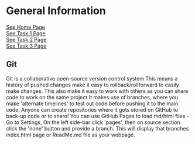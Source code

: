# General Information
[See Home Page](README.md)<br/>
[See Task 1 Page](Task1.md)<br/>
[See Task 2 Page](Task2.md)<br/>
[See Task 3 Page](Task3.md)<br/>

## Git
Git is a collaborative open-source version control system
This means a history of pushed changes make it easy to rollback/rollforward to easily make changes.
This also make it easy to work with others as you can share code to work on the same project
It makes use of branches, where you make 'alternate timelines' to test out code before pushing it to the main code.
Anyone can create repositories where it gets stored on GitHub to back-up code or to share!
You can use GitHub Pages to load md/html files - Go to Settings, On the left side-bar click 'pages', then on source section click the 'none' button and provide a branch. This will display that branches index.html page or ReadMe.md file as your webpage.


